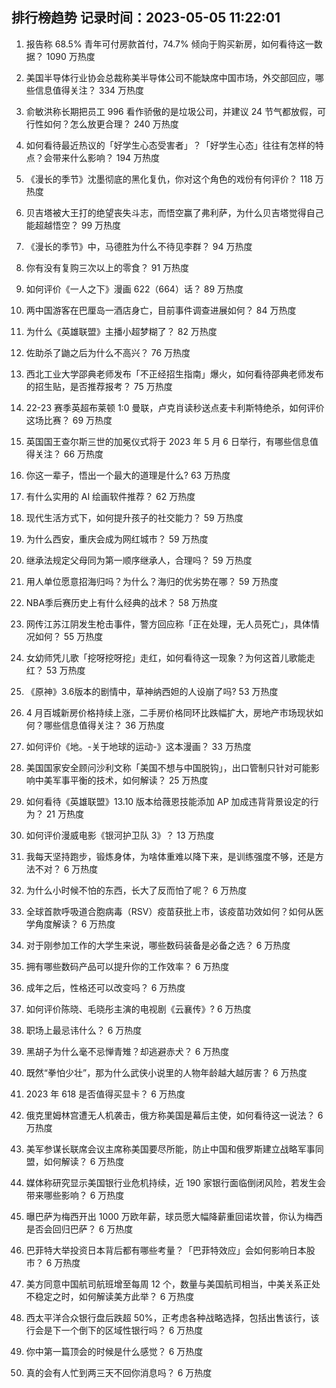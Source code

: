 
## 排行榜趋势 记录时间：2023-05-05 11:22:01
  
  1. 报告称 68.5% 青年可付房款首付，74.7% 倾向于购买新房，如何看待这一数据？ 1090 万热度
    
  2. 美国半导体行业协会总裁称美半导体公司不能缺席中国市场，外交部回应，哪些信息值得关注？ 334 万热度
    
  3. 俞敏洪称长期把员工 996 看作骄傲的是垃圾公司，并建议 24 节气都放假，可行性如何？怎么放更合理？ 240 万热度
    
  4. 如何看待最近热议的「好学生心态受害者」？「好学生心态」往往有怎样的特点？会带来什么影响？ 194 万热度
    
  5. 《漫长的季节》沈墨彻底的黑化复仇，你对这个角色的戏份有何评价？ 118 万热度
    
  6. 贝吉塔被大王打的绝望丧失斗志，而悟空赢了弗利萨，为什么贝吉塔觉得自己能超越悟空？ 99 万热度
    
  7. 《漫长的季节》中，马德胜为什么不待见李群？ 94 万热度
    
  8. 你有没有复购三次以上的零食？ 91 万热度
    
  9. 如何评价《一人之下》漫画 622（664）话？ 89 万热度
    
  10. 两中国游客在巴厘岛一酒店身亡，目前事件调查进展如何？ 84 万热度
    
  11. 为什么《英雄联盟》主播小超梦糊了？ 82 万热度
    
  12. 佐助杀了鼬之后为什么不高兴？ 76 万热度
    
  13. 西北工业大学邵典老师发布「不正经招生指南」爆火，如何看待邵典老师发布的招生贴，是否推荐报考？ 75 万热度
    
  14. 22-23 赛季英超布莱顿 1:0 曼联，卢克肖读秒送点麦卡利斯特绝杀，如何评价这场比赛？ 69 万热度
    
  15. 英国国王查尔斯三世的加冕仪式将于 2023 年 5 月 6 日举行，有哪些信息值得关注？ 66 万热度
    
  16. 你这一辈子，悟出一个最大的道理是什么? 63 万热度
    
  17. 有什么实用的 AI 绘画软件推荐？ 62 万热度
    
  18. 现代生活方式下，如何提升孩子的社交能力？ 59 万热度
    
  19. 为什么西安，重庆会成为网红城市？ 59 万热度
    
  20. 继承法规定父母同为第一顺序继承人，合理吗？ 59 万热度
    
  21. 用人单位愿意招海归吗？为什么？海归的优劣势在哪？ 59 万热度
    
  22. NBA季后赛历史上有什么经典的战术？ 58 万热度
    
  23. 网传江苏江阴发生枪击事件，警方回应称「正在处理，无人员死亡」，具体情况如何？ 55 万热度
    
  24. 女幼师凭儿歌「挖呀挖呀挖」走红，如何看待这一现象？为何这首儿歌能走红？ 53 万热度
    
  25. 《原神》3.6版本的剧情中，草神纳西妲的人设崩了吗? 53 万热度
    
  26. 4 月百城新房价格持续上涨，二手房价格同环比跌幅扩大，房地产市场现状如何？哪些信息值得关注？ 36 万热度
    
  27. 如何评价《地。-关于地球的运动-》这本漫画？ 33 万热度
    
  28. 美国国家安全顾问沙利文称「美国不想与中国脱钩」，出口管制只针对可能影响中美军事平衡的技术，如何解读？ 25 万热度
    
  29. 如何看待《英雄联盟》13.10 版本给薇恩技能添加 AP 加成违背背景设定的行为？ 21 万热度
    
  30. 如何评价漫威电影《银河护卫队 3》？ 13 万热度
    
  31. 我每天坚持跑步，锻炼身体，为啥体重难以降下来，是训练强度不够，还是方法不对？ 6 万热度
    
  32. 为什么小时候不怕的东西，长大了反而怕了呢？ 6 万热度
    
  33. 全球首款呼吸道合胞病毒（RSV）疫苗获批上市，该疫苗功效如何？如何从医学角度解读？ 6 万热度
    
  34. 对于刚参加工作的大学生来说，哪些数码装备是必备之选？ 6 万热度
    
  35. 拥有哪些数码产品可以提升你的工作效率？ 6 万热度
    
  36. 成年之后，性格还可以改变吗？ 6 万热度
    
  37. 如何评价陈晓、毛晓彤主演的电视剧《云襄传》? 6 万热度
    
  38. 职场上最忌讳什么？ 6 万热度
    
  39. 黑胡子为什么毫不忌惮青雉？却逃避赤犬？ 6 万热度
    
  40. 既然“拳怕少壮”，那为什么武侠小说里的人物年龄越大越厉害？ 6 万热度
    
  41. 2023 年 618 是否值得买显卡？ 6 万热度
    
  42. 俄克里姆林宫遭无人机袭击，俄方称美国是幕后主使，如何看待这一说法？ 6 万热度
    
  43. 美军参谋长联席会议主席称美国要尽所能，防止中国和俄罗斯建立战略军事同盟，如何解读？ 6 万热度
    
  44. 媒体称研究显示美国银行业危机持续，近 190 家银行面临倒闭风险，若发生会带来哪些影响？ 6 万热度
    
  45. 曝巴萨为梅西开出 1000 万欧年薪，球员愿大幅降薪重回诺坎普，你认为梅西是否会回归巴萨？ 6 万热度
    
  46. 巴菲特大举投资日本背后都有哪些考量？「巴菲特效应」会如何影响日本股市？ 6 万热度
    
  47. 美方同意中国航司航班增至每周 12 个，数量与美国航司相当，中美关系正处不稳定之时，如何解读美方此举？ 6 万热度
    
  48. 西太平洋合众银行盘后跌超 50%，正考虑各种战略选择，包括出售该行，该行会是下一个倒下的区域性银行吗？ 6 万热度
    
  49. 你中第一篇顶会的时候是什么感觉？ 6 万热度
    
  50. 真的会有人忙到两三天不回你消息吗？ 6 万热度
    
